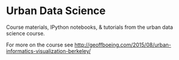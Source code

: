 # Urban Data Science

Course materials, IPython notebooks, & tutorials from the urban data science course.

For more on the course see http://geoffboeing.com/2015/08/urban-informatics-visualization-berkeley/